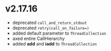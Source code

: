 # v2.17.16

* deprecated `call_and_return_stdout`
* deprecated `retry(call_on_failure=)`
* added default parameter to `ThreadCollection`
* axed entire CallHierarchy
* added __add__ and __iadd__ to `ThreadCollection`
